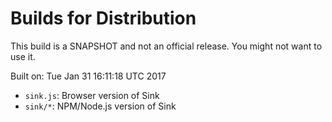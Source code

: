 # Builds for Distribution

This build is a SNAPSHOT and not an official release.  You might not want to use it.

Built on: Tue Jan 31 16:11:18 UTC 2017

* `sink.js`: Browser version of Sink
* `sink/*`: NPM/Node.js version of Sink
